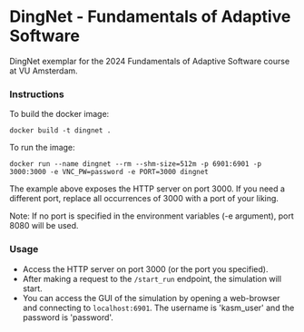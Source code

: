 # DingNet - Fundamentals of Adaptive Software

DingNet exemplar for the 2024 Fundamentals of Adaptive Software course at VU Amsterdam.

### Instructions

To build the docker image:

```shell
docker build -t dingnet .
```

To run the image:

```shell
docker run --name dingnet --rm --shm-size=512m -p 6901:6901 -p 3000:3000 -e VNC_PW=password -e PORT=3000 dingnet
```

The example above exposes the HTTP server on port 3000.
If you need a different port, replace all occurrences of 3000 with a port of your liking.

Note: If no port is specified in the environment variables (-e argument), port 8080 will be used.

### Usage
- Access the HTTP server on port 3000 (or the port you specified).
- After making a request to the `/start_run` endpoint, the simulation will start.
- You can access the GUI of the simulation by opening a web-browser and connecting to `localhost:6901`. The username is 'kasm_user' and the password is 'password'.

